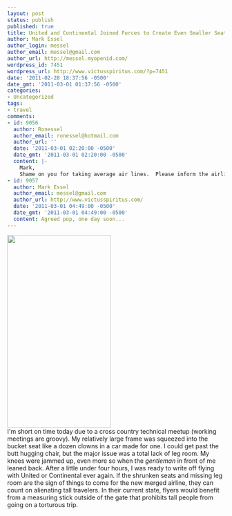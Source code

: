 ```yaml
---
layout: post
status: publish
published: true
title: United and Continental Joined Forces to Create Even Smaller Seats
author: Mark Essel
author_login: messel
author_email: messel@gmail.com
author_url: http://messel.myopenid.com/
wordpress_id: 7451
wordpress_url: http://www.victusspiritus.com/?p=7451
date: '2011-02-28 18:37:56 -0500'
date_gmt: '2011-03-01 01:37:56 -0500'
categories:
- Uncategorized
tags:
- travel
comments:
- id: 9056
  author: Ronessel
  author_email: ronessel@hotmail.com
  author_url: ''
  date: '2011-03-01 02:20:00 -0500'
  date_gmt: '2011-03-01 02:20:00 -0500'
  content: |-
    Mark,
    Shame on you for taking average air lines.  Please inform the airline that you are have a vertical surplus, and need special accommodations prior to getting a seat assignment.  Your employer cannot provide torturous travel arrangements, only.  Seriously, dangerous physical ailments (deep vein thrombosis) can be a result of being cramped in an airline seat
- id: 9057
  author: Mark Essel
  author_email: messel@gmail.com
  author_url: http://www.victusspiritus.com/
  date: '2011-03-01 04:49:00 -0500'
  date_gmt: '2011-03-01 04:49:00 -0500'
  content: Agreed pop, one day soon...
---
```

<p><a href="{{ site.url }}/assets/2011/02/united-airlines-logo1.jpg"><img src="{{ site.url }}/assets/2011/02/united-airlines-logo1.jpg" alt="" title="united-airlines-logo1" width="240" height="446" class="aligncenter size-full wp-image-7462" /></a><br />
I'm short on time today due to a cross country technical meetup (working meetings are groovy). My relatively large frame was squeezed into the bucket seat like a dozen clowns in a car made for one. I could get past the butt hugging chair, but the major issue was a total lack of leg room. My knees were jammed up, even more so when the <i>gentleman</i> in front of me leaned back. After a little under four hours, I was ready to write off flying with United or Continental ever again. If the shrunken seats and missing leg room are the sign of things to come for the new merged airline, they can count on alienating tall travelers. In their current state, flyers would benefit from a measuring stick outside of the gate that prohibits tall people from going on a torturous trip.</p>
